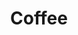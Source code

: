 ---
title: Coffee
crosslinks:
- xkcd
- roasting
- AskReddit
- coffeestations
- explainlikeimfive
- trees
- fountainpens
- tea
- HailCorporate
- food
- Fitness
- nespresso
- cocktails
- TalesFromYourServer
- trashy
- goatsincoats
- science
- canada
---